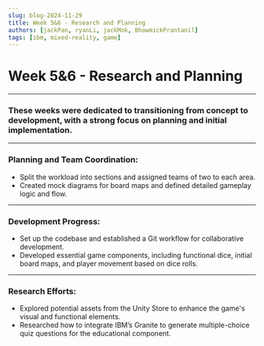 ```yaml
---
slug: blog-2024-11-29
title: Week 5&6 - Research and Planning
authors: [jackPan, ryanLi, jackMok, BhowmickPrantanil]
tags: [ibm, mixed-reality, game]
---
```


# Week 5&6 - Research and Planning

---

### These weeks were dedicated to transitioning from concept to development, with a strong focus on planning and initial implementation.

---

### Planning and Team Coordination:

- Split the workload into sections and assigned teams of two to each area.
- Created mock diagrams for board maps and defined detailed gameplay logic and flow.

---

### Development Progress:

- Set up the codebase and established a Git workflow for collaborative development.
- Developed essential game components, including functional dice, initial board maps, and player movement based on dice rolls.

---

### Research Efforts:

- Explored potential assets from the Unity Store to enhance the game's visual and functional elements.
- Researched how to integrate IBM’s Granite to generate multiple-choice quiz questions for the educational component.
